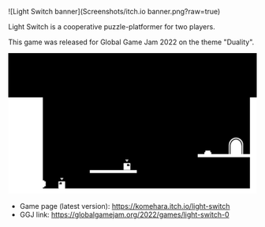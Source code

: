 ![Light Switch banner](Screenshots/itch.io banner.png?raw=true)

Light Switch is a cooperative puzzle-platformer for two players.

This game was released for Global Game Jam 2022 on the theme "Duality".

![Light Switch level screenshot shows two squares moving in a black and white 2D environment](Screenshots/screenshot_showcase.png?raw=true)

* Game page (latest version): https://komehara.itch.io/light-switch
* GGJ link: https://globalgamejam.org/2022/games/light-switch-0

